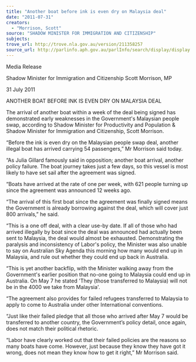 ```yaml
---
title: "Another boat before ink is even dry on Malaysia deal"
date: "2011-07-31"
creators:
  - "Morrison, Scott"
source: "SHADOW MINISTER FOR IMMIGRATION AND CITIZENSHIP"
subjects:
trove_url: http://trove.nla.gov.au/version/211358257
source_url: http://parlinfo.aph.gov.au/parlInfo/search/display/display.w3p;query=Id%3A%22media/pressrel/985424%22
---
```


 Media Release 

 Shadow Minister for Immigration and Citizenship  Scott Morrison, MP   

 31 July 2011 

 ANOTHER BOAT BEFORE INK IS EVEN DRY ON MALAYSIA DEAL 

 The arrival of another boat within a week of the deal being signed has demonstrated early  weaknesses in the Government's Malaysian people swap, according to Shadow Minister  for Productivity and Population & Shadow Minister for Immigration and Citizenship, Scott  Morrison. 

 “Before the ink is even dry on the Malaysian people swap deal, another illegal boat has  arrived carrying 54 passengers,” Mr Morrison said today. 

 “As Julia Gillard famously said in opposition; another boat arrival, another policy failure.   The boat journey takes just a few days, so this vessel is most likely to have set sail after  the agreement was signed. 

 “Boats have arrived at the rate of one per week, with 621 people turning up since the  agreement was announced 12 weeks ago. 

 “The arrival of this first boat since the agreement was finally signed means the  Government is already borrowing against the deal, which will cover just 800 arrivals,” he  said. 

 “This is a one off deal, with a clear use-by date. If all of those who had arrived illegally by  boat since the deal was announced had actually been sent to Malaysia, the deal would  almost be exhausted.  Demonstrating the paralysis and inconsistency of Labor's policy,  the Minister was also unable to say on Australian Sky Agenda this morning how many  would end up in Malaysia, and rule out whether they could end up back in Australia. 

 “This is yet another backflip, with the Minister walking away from the Government's earlier  position that no-one going to Malaysia could end up in Australia. On May 7 he stated 'They  (those transferred to Malaysia) will not be in the 4000 we take from Malaysia'. 

 “The agreement also provides for failed refugees transferred to Malaysia to apply to come  to Australia under other International conventions. 

 “Just like their failed pledge that all those who arrived after May 7 would be transferred to  another country, the Government’s policy detail, once again, does not match their political  rhetoric. 

 “Labor have clearly worked out that their failed policies are the reasons so many boats  have come. However, just because they know they have got it wrong, does not mean they  know how to get it right,” Mr Morrison said. 

 

